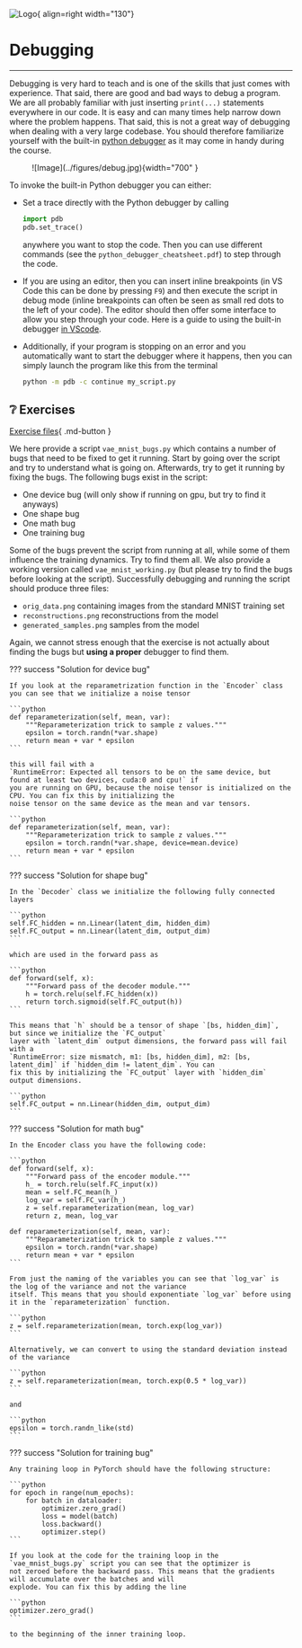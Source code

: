 ![Logo](../figures/icons/debugger.png){ align=right width="130"}

# Debugging

---

Debugging is very hard to teach and is one of the skills that just comes with experience. That said, there are good
and bad ways to debug a program. We are all probably familiar with just inserting `print(...)` statements everywhere
in our code. It is easy and can many times help narrow down where the problem happens. That said, this is not a great
way of debugging when dealing with a very large codebase. You should therefore familiarize yourself with the built-in
[python debugger](https://docs.python.org/3/library/pdb.html) as it may come in handy during the course.

<figure markdown>
  ![Image](../figures/debug.jpg){width="700" }
</figure>

To invoke the built-in Python debugger you can either:

* Set a trace directly with the Python debugger by calling

    ```python
    import pdb
    pdb.set_trace()
    ```

    anywhere you want to stop the code. Then you can use different commands (see the `python_debugger_cheatsheet.pdf`)
    to step through the code.

* If you are using an editor, then you can insert inline breakpoints (in VS Code this can be done by pressing `F9`)
    and then execute the script in debug mode (inline breakpoints can often be seen as small red dots to the left of
    your code). The editor should then offer some interface to allow you step through your code. Here is a guide to
    using the built-in debugger [in VScode](https://code.visualstudio.com/docs/python/debugging#_basic-debugging).

* Additionally, if your program is stopping on an error and you automatically want to start the debugger where it
    happens, then you can simply launch the program like this from the terminal

    ```bash
    python -m pdb -c continue my_script.py
    ```

## ❔ Exercises

<!-- markdownlint-disable -->
[Exercise files](https://github.com/SkafteNicki/dtu_mlops/tree/main/s4_debugging_and_logging/exercise_files){ .md-button }
<!-- markdownlint-restore -->

We here provide a script `vae_mnist_bugs.py` which contains a number of bugs that need to be fixed to get it running.
Start by going over the script and try to understand what is going on. Afterwards, try to get it running by fixing the
bugs. The following bugs exist in the script:

* One device bug (will only show if running on gpu, but try to find it anyways)
* One shape bug
* One math bug
* One training bug

Some of the bugs prevent the script from running at all, while some of them influence the training dynamics. Try to
find them all. We also provide a working version called `vae_mnist_working.py` (but please try to find the bugs before
looking at the script). Successfully debugging and running the script should produce three files:

* `orig_data.png` containing images from the standard MNIST training set
* `reconstructions.png` reconstructions from the model
* `generated_samples.png` samples from the model

Again, we cannot stress enough that the exercise is not actually about finding the bugs but **using a proper** debugger
to find them.

??? success "Solution for device bug"

    If you look at the reparametrization function in the `Encoder` class you can see that we initialize a noise tensor

    ```python
    def reparameterization(self, mean, var):
        """Reparameterization trick to sample z values."""
        epsilon = torch.randn(*var.shape)
        return mean + var * epsilon
    ```

    this will fail with a
    `RuntimeError: Expected all tensors to be on the same device, but found at least two devices, cuda:0 and cpu!` if
    you are running on GPU, because the noise tensor is initialized on the CPU. You can fix this by initializing the
    noise tensor on the same device as the mean and var tensors.

    ```python
    def reparameterization(self, mean, var):
        """Reparameterization trick to sample z values."""
        epsilon = torch.randn(*var.shape, device=mean.device)
        return mean + var * epsilon
    ```

??? success "Solution for shape bug"

    In the `Decoder` class we initialize the following fully connected layers

    ```python
    self.FC_hidden = nn.Linear(latent_dim, hidden_dim)
    self.FC_output = nn.Linear(latent_dim, output_dim)
    ```

    which are used in the forward pass as

    ```python
    def forward(self, x):
        """Forward pass of the decoder module."""
        h = torch.relu(self.FC_hidden(x))
        return torch.sigmoid(self.FC_output(h))
    ```

    This means that `h` should be a tensor of shape `[bs, hidden_dim]`, but since we initialize the `FC_output`
    layer with `latent_dim` output dimensions, the forward pass will fail with a
    `RuntimeError: size mismatch, m1: [bs, hidden_dim], m2: [bs, latent_dim]` if `hidden_dim != latent_dim`. You can
    fix this by initializing the `FC_output` layer with `hidden_dim` output dimensions.

    ```python
    self.FC_output = nn.Linear(hidden_dim, output_dim)
    ```

??? success "Solution for math bug"

    In the Encoder class you have the following code:

    ```python
    def forward(self, x):
        """Forward pass of the encoder module."""
        h_ = torch.relu(self.FC_input(x))
        mean = self.FC_mean(h_)
        log_var = self.FC_var(h_)
        z = self.reparameterization(mean, log_var)
        return z, mean, log_var

    def reparameterization(self, mean, var):
        """Reparameterization trick to sample z values."""
        epsilon = torch.randn(*var.shape)
        return mean + var * epsilon
    ```

    From just the naming of the variables you can see that `log_var` is the log of the variance and not the variance
    itself. This means that you should exponentiate `log_var` before using it in the `reparameterization` function.

    ```python
    z = self.reparameterization(mean, torch.exp(log_var))
    ```

    Alternatively, we can convert to using the standard deviation instead of the variance

    ```python
    z = self.reparameterization(mean, torch.exp(0.5 * log_var))
    ```

    and

    ```python
    epsilon = torch.randn_like(std)
    ```

??? success "Solution for training bug"

    Any training loop in PyTorch should have the following structure:

    ```python
    for epoch in range(num_epochs):
        for batch in dataloader:
            optimizer.zero_grad()
            loss = model(batch)
            loss.backward()
            optimizer.step()
    ```

    If you look at the code for the training loop in the `vae_mnist_bugs.py` script you can see that the optimizer is
    not zeroed before the backward pass. This means that the gradients will accumulate over the batches and will
    explode. You can fix this by adding the line

    ```python
    optimizer.zero_grad()
    ```

    to the beginning of the inner training loop.
